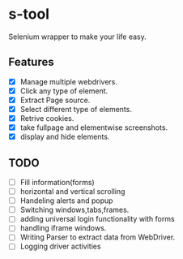 # s-tool

Selenium wrapper to make your life easy.

## Features

- [X] Manage multiple webdrivers.
- [X] Click any type of element.
- [X] Extract Page source.
- [X] Select different type of elements.
- [X] Retrive cookies.
- [X] take fullpage and elementwise screenshots.
- [X] display and hide elements.

## TODO

- [ ] Fill information(forms)
- [ ] horizontal and vertical scrolling
- [ ] Handeling alerts and popup
- [ ] Switching windows,tabs,frames.
- [ ] adding universal login functionality with forms
- [ ] handling iframe windows.
- [ ] Writing Parser to extract data from WebDriver.
- [ ] Logging driver activities
